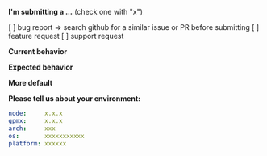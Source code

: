 **I'm submitting a ...**  (check one with "x")

[ ] bug report => search github for a similar issue or PR before submitting
[ ] feature request
[ ] support request

**Current behavior**
<!-- Describe how the bug manifests. -->

**Expected behavior**
<!-- Describe what the behavior would be without the bug. -->

**More default**
<!-- Please tell us more detail info, like error or -->

**Please tell us about your environment:**
<!-- You can run [gpmx runtime] then get this info -->

```yaml
node:     x.x.x
gpmx:     x.x.x
arch:     xxx
os:       xxxxxxxxxxx
platform: xxxxxx
```
